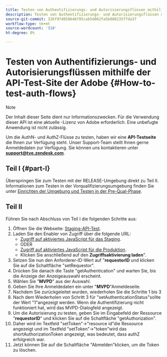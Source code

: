 ```yaml
---
title: Testen von Authentifizierungs- und Autorisierungsflüssen mithilfe der API-Test-Site der Adobe
description: Testen von Authentifizierungs- und Autorisierungsflüssen mithilfe der API-Test-Site der Adobe
source-git-commit: 326f97d058646795cab5d062fa5b980235f7da37
workflow-type: tm+mt
source-wordcount: '318'
ht-degree: 0%

---
```



# Testen von Authentifizierungs- und Autorisierungsflüssen mithilfe der API-Test-Site der Adobe {#How-to-test-auth-flows}

>[!NOTE]
>
>Der Inhalt dieser Seite dient nur Informationszwecken. Für die Verwendung dieser API ist eine aktuelle -Lizenz von Adobe erforderlich. Eine unbefugte Anwendung ist nicht zulässig.

Um die AuthN- und AuthZ-Flüsse zu testen, haben wir eine **API-Testseite** die Ihnen zur Verfügung steht. Unser Support-Team stellt Ihnen gerne Anmeldedaten zur Verfügung. Sie können uns kontaktieren unter **support@tve.zendesk.com**.


## Teil I {#part-I}

Überspringen Sie zum Testen mit der RELEASE-Umgebung direkt zu Teil II.  Informationen zum Testen in der Vorqualifizierungsumgebung finden Sie unter [Einrichten der Umgebung und Testen in der Pre-Qual-Phase](/help/authentication/setting-up-your-environment-and-testing-in-prequal.md).

## Teil II

Führen Sie nach Abschluss von Teil I die folgenden Schritte aus:


1. Öffnen Sie die Webseite: [Staging-API-Test](https://sp.auth-staging.adobe.com/apitest/api.html).
1. Laden Sie den Enabler von Zugriff über die folgende URL:
   * [Zugriff auf aktiviertes JavaScript für das Staging](https://entitlement.auth-staging.adobe.com/entitlement/js/AccessEnabler.js).
   * ODER
   * [Zugriff auf aktiviertes JavaScript für die Produktion](https://entitlement.auth.adobe.com/entitlement/js/AccessEnabler.js).
   * Klicken Sie anschließend auf den **Zugriffsaktivierung laden**&quot;.
1. Setzen Sie nun den Anforderer-ID-Wert auf &quot;**requestorID** und klicken Sie auf die Schaltfläche &quot;setRequestor&quot;.
1. Drücken Sie danach die Taste &quot;getAuthentication&quot; und warten Sie, bis die Anzeige der Anzeigeauswahl erscheint.
1. Wählen Sie &quot;**MVPD**&quot; aus der Auswahl.
1. Geben Sie Ihre Anmeldedaten ein unter &quot;**MVPD**&quot;Anmeldeseite.
1. Nachdem Sie zurückgeleitet wurden, wiederholen Sie die Schritte 1 bis 3
1. Nach dem Wiederholen von Schritt 3 für &quot;setAuthenticationStatus&quot;sollte der Wert &quot;1&quot;angezeigt werden. Wenn die Authentifizierung nicht funktioniert hat, wird das MVPD-Dialogfeld angezeigt.
1. Um die Autorisierung zu testen, geben Sie im Eingabefeld der Ressource &quot;**requestorID**&quot; und klicken Sie auf die Schaltfläche &quot;getAuthorization&quot;.
1. Daher wird im Textfeld &quot;setToken&quot;-\>&quot;resource id&quot;die Ressource angezeigt und im Textfeld &quot;setToken&quot;-\>&quot;token&quot;wird das shortAuthorizationToken angezeigt, was bedeutet, dass authZ erfolgreich war.
1. Jetzt können Sie auf die Schaltfläche &quot;Abmelden&quot;klicken, um die Token zu löschen.

